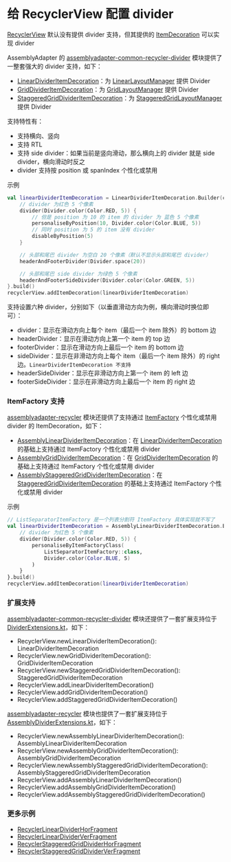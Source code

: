 # 给 RecyclerView 配置 divider

[RecyclerView] 默认没有提供 divider 支持，但其提供的 [ItemDecoration] 可以实现 divider

AssemblyAdapter 的 [assemblyadapter-common-recycler-divider] 模块提供了一整套强大的 divider 支持，如下：

* [LinearDividerItemDecoration]：为 [LinearLayoutManager] 提供 Divider
* [GridDividerItemDecoration]：为 [GridLayoutManager] 提供 Divider
* [StaggeredGridDividerItemDecoration]：为 [StaggeredGridLayoutManager] 提供 Divider

支持特性有：

* 支持横向、竖向
* 支持 RTL
* 支持 side divider：如果当前是竖向滑动，那么横向上的 divider 就是 side divider，横向滑动时反之
* divider 支持按 position 或 spanIndex 个性化或禁用

示例

```kotlin
val linearDividerItemDecoration = LinearDividerItemDecoration.Builder(context).apply {
    // divider 为红色 5 个像素
    divider(Divider.color(Color.RED, 5)) {
        // 但是 position 为 10 的 item 的 divider 为 蓝色 5 个像素
        personaliseByPosition(10, Divider.color(Color.BLUE, 5))
        // 同时 position 为 5 的 item 没有 divider
        disableByPosition(5)
    }

    // 头部和尾巴 divider 为空白 20 个像素（默认不显示头部和尾巴 divider）
    headerAndFooterDivider(Divider.space(20))

    // 头部和尾巴 side divider 为绿色 5 个像素
    headerAndFooterSideDivider(Divider.color(Color.GREEN, 5))
}.build()
recyclerView.addItemDecoration(linearDividerItemDecoration)
```

支持设置六种 divider，分别如下（以垂直滑动方向为例，横向滑动时换位即可）：

* divider：显示在滑动方向上每个 item（最后一个 item 除外）的 bottom 边
* headerDivider：显示在滑动方向上第一个 item 的 top 边
* footerDivider：显示在滑动方向上最后一个 item 的 bottom 边
* sideDivider：显示在非滑动方向上每个 item（最后一个 item 除外）的 right 边。`LinearDividerItemDecoration 不支持`
* headerSideDivider：显示在非滑动方向上第一个 item 的 left 边
* footerSideDivider：显示在非滑动方向上最后一个 item 的 right 边

### ItemFactory 支持

[assemblyadapter-recycler] 模块还提供了支持通过 [ItemFactory] 个性化或禁用 divider 的 ItemDecoration，如下：

* [AssemblyLinearDividerItemDecoration]：在 [LinearDividerItemDecoration] 的基础上支持通过 ItemFactory 个性化或禁用
  divider
* [AssemblyGridDividerItemDecoration]：在 [GridDividerItemDecoration] 的基础上支持通过 ItemFactory 个性化或禁用
  divider
* [AssemblyStaggeredGridDividerItemDecoration]：在 [StaggeredGridDividerItemDecoration] 的基础上支持通过
  ItemFactory 个性化或禁用 divider

示例

```kotlin
// ListSeparatorItemFactory 是一个列表分割符 ItemFactory 具体实现就不写了
val linearDividerItemDecoration = AssemblyLinearDividerItemDecoration.Builder(context).apply {
    // divider 为红色 5 个像素
    divider(Divider.color(Color.RED, 5)) {
        personaliseByItemFactoryClass(
            ListSeparatorItemFactory::class,
            Divider.color(Color.BLUE, 5)
        )
    }
}.build()
recyclerView.addItemDecoration(linearDividerItemDecoration)
```

### 扩展支持

[assemblyadapter-common-recycler-divider] 模块还提供了一套扩展支持位于 [DividerExtensions.kt]，如下：

* RecyclerView.newLinearDividerItemDecoration(): LinearDividerItemDecoration
* RecyclerView.newGridDividerItemDecoration(): GridDividerItemDecoration
* RecyclerView.newStaggeredGridDividerItemDecoration(): StaggeredGridDividerItemDecoration
* RecyclerView.addLinearDividerItemDecoration()
* RecyclerView.addGridDividerItemDecoration()
* RecyclerView.addStaggeredGridDividerItemDecoration()

[assemblyadapter-recycler] 模块也提供了一套扩展支持位于 [AssemblyDividerExtensions.kt]，如下：

* RecyclerView.newAssemblyLinearDividerItemDecoration(): AssemblyLinearDividerItemDecoration
* RecyclerView.newAssemblyGridDividerItemDecoration(): AssemblyGridDividerItemDecoration
* RecyclerView.newAssemblyStaggeredGridDividerItemDecoration():
  AssemblyStaggeredGridDividerItemDecoration
* RecyclerView.addAssemblyLinearDividerItemDecoration()
* RecyclerView.addAssemblyGridDividerItemDecoration()
* RecyclerView.addAssemblyStaggeredGridDividerItemDecoration()

### 更多示例

* [RecyclerLinearDividerHorFragment]
* [RecyclerLinearDividerVerFragment]
* [RecyclerStaggeredGridDividerHorFragment]
* [RecyclerStaggeredGridDividerVerFragment]

[RecyclerLinearDividerHorFragment]: ../../sample/src/main/java/com/github/panpf/assemblyadapter/sample/ui/recycler/RecyclerLinearDividerHorFragment.kt

[RecyclerLinearDividerVerFragment]: ../../sample/src/main/java/com/github/panpf/assemblyadapter/sample/ui/recycler/RecyclerLinearDividerVerFragment.kt

[RecyclerStaggeredGridDividerHorFragment]: ../../sample/src/main/java/com/github/panpf/assemblyadapter/sample/ui/recycler/RecyclerStaggeredGridDividerHorFragment.kt

[RecyclerStaggeredGridDividerVerFragment]: ../../sample/src/main/java/com/github/panpf/assemblyadapter/sample/ui/recycler/RecyclerStaggeredGridDividerVerFragment.kt

[ItemFactory]: ../../assemblyadapter-common-item/src/main/java/com/github/panpf/assemblyadapter/ItemFactory.kt

[assemblyadapter-common-recycler-divider]: ../../assemblyadapter-common-recycler-divider

[LinearDividerItemDecoration]: ../../assemblyadapter-common-recycler-divider/src/main/java/com/github/panpf/assemblyadapter/recycler/divider/LinearDividerItemDecoration.kt

[GridDividerItemDecoration]: ../../assemblyadapter-common-recycler-divider/src/main/java/com/github/panpf/assemblyadapter/recycler/divider/GridDividerItemDecoration.kt

[StaggeredGridDividerItemDecoration]: ../../assemblyadapter-common-recycler-divider/src/main/java/com/github/panpf/assemblyadapter/recycler/divider/StaggeredGridDividerItemDecoration.kt

[DividerExtensions.kt]: ../../assemblyadapter-common-recycler-divider/src/main/java/com/github/panpf/assemblyadapter/recycler/divider/DividerExtensions.kt

[assemblyadapter-recycler]: ../../assemblyadapter-recycler

[AssemblyLinearDividerItemDecoration]: ../../assemblyadapter-recycler/src/main/java/com/github/panpf/assemblyadapter/recycler/divider/AssemblyLinearDividerItemDecoration.kt

[AssemblyGridDividerItemDecoration]: ../../assemblyadapter-recycler/src/main/java/com/github/panpf/assemblyadapter/recycler/divider/AssemblyGridDividerItemDecoration.kt

[AssemblyStaggeredGridDividerItemDecoration]: ../../assemblyadapter-recycler/src/main/java/com/github/panpf/assemblyadapter/recycler/divider/AssemblyStaggeredGridDividerItemDecoration.kt

[AssemblyDividerExtensions.kt]: ../../assemblyadapter-recycler/src/main/java/com/github/panpf/assemblyadapter/recycler/divider/AssemblyDividerExtensions.kt

[RecyclerView]: https://developer.android.google.cn/reference/androidx/recyclerview/widget/RecyclerView

[LinearLayoutManager]: https://developer.android.google.cn/reference/androidx/recyclerview/widget/LinearLayoutManager

[GridLayoutManager]: https://developer.android.google.cn/reference/androidx/recyclerview/widget/LinearLayoutManager

[StaggeredGridLayoutManager]: https://developer.android.google.cn/reference/androidx/recyclerview/widget/StaggeredGridLayoutManager

[ItemDecoration]: https://developer.android.google.cn/reference/androidx/recyclerview/widget/RecyclerView.ItemDecoration
